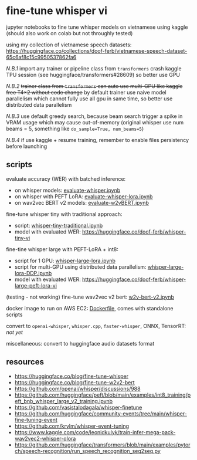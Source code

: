 # fine-tune whisper vi

jupyter notebooks to fine tune whisper models on vietnamese using kaggle (should also work on colab but not throughly tested)

using my collection of vietnamese speech datasets: https://huggingface.co/collections/doof-ferb/vietnamese-speech-dataset-65c6af8c15c9950537862fa6

*N.B.1* import any trainer or pipeline class from `transformers` crash kaggle TPU session (see huggingface/transformers#28609) so better use GPU

*N.B.2* ~~trainer class from `transformers` can auto use multi-GPU like kaggle free T4×2 without code change~~ by default trainer use naive model parallelism which cannot fully use all gpu in same time, so better use distributed data parallelism

*N.B.3* use default greedy search, because beam search trigger a spike in VRAM usage which may cause out-of-memory (original whisper use num beams = 5, something like `do_sample=True, num_beams=5`)

*N.B.4* if use kaggle + resume training, remember to enable files persistency before launching

## scripts

evaluate accuracy (WER) with batched inference:
- on whisper models: [evaluate-whisper.ipynb](eval/evaluate-whisper.ipynb)
- on whisper with PEFT LoRA: [evaluate-whisper-lora.ipynb](eval/evaluate-whisper-lora.ipynb)
- on wav2vec BERT v2 models: [evaluate-w2vBERT.ipynb](eval/evaluate-w2vBERT.ipynb)

fine-tune whisper tiny with traditional approach:
- script: [whisper-tiny-traditional.ipynb](train/whisper-tiny-traditional.ipynb)
- model with evaluated WER: https://huggingface.co/doof-ferb/whisper-tiny-vi

fine-tine whisper large with PEFT-LoRA + int8:
- script for 1 GPU: [whisper-large-lora.ipynb](train/whisper-large-lora.ipynb)
- script for multi-GPU using distributed data parallelism: [whisper-large-lora-DDP.ipynb](train/whisper-large-lora-DDP.ipynb)
- model with evaluated WER: https://huggingface.co/doof-ferb/whisper-large-peft-lora-vi

(testing - not working) fine-tune wav2vec v2 bert: [w2v-bert-v2.ipynb](train/w2v-bert-v2.ipynb)

docker image to run on AWS EC2: [Dockerfile](docker/Dockerfile), comes with standalone scripts

convert to `openai-whisper`, `whisper.cpp`, `faster-whisper`, ONNX, TensorRT: *not yet*

miscellaneous: convert to huggingface audio datasets format

## resources

- https://huggingface.co/blog/fine-tune-whisper
- https://huggingface.co/blog/fine-tune-w2v2-bert
- https://github.com/openai/whisper/discussions/988
- https://github.com/huggingface/peft/blob/main/examples/int8_training/peft_bnb_whisper_large_v2_training.ipynb
- https://github.com/vasistalodagala/whisper-finetune
- https://github.com/huggingface/community-events/tree/main/whisper-fine-tuning-event
- https://github.com/krylm/whisper-event-tuning
- https://www.kaggle.com/code/leonidkulyk/train-infer-mega-pack-wav2vec2-whisper-qlora
- https://github.com/huggingface/transformers/blob/main/examples/pytorch/speech-recognition/run_speech_recognition_seq2seq.py
